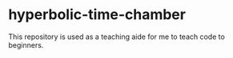 # hyperbolic-time-chamber
This repository is used as a teaching aide for me to teach code to beginners.
